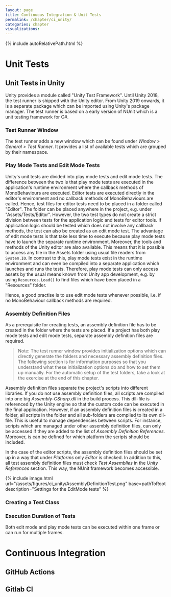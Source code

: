 ```yaml
---
layout: page
title: Continuous Integration & Unit Tests
permalink: /chapter/ci_unity/
categories: chapter
visualizations:
---
```


{% include autoRelativePath.html %}

# Unit Tests

## Unit Tests in Unity

Unity provides a module called "Unity Test Framework".
Until Unity 2018, the test runner is shipped with the Unity editor.
From Unity 2019 onwards, it is a separate package which can be imported using Unity's package manager.
The test runner is based on a early version of NUnit which is a unit testing framework for C#.

### Test Runner Window

The test runner adds a new window which can be found under *Window > General > Test Runner*.
It provides a list of available tests which are grouped by their namespace.

### Play Mode Tests and Edit Mode Tests

Unity's unit tests are divided into play mode tests and edit mode tests.
The difference between the two is that play mode tests are executed in the application's runtime environment where the callback methods of MonoBehaviours are executed.
Editor tests are executed directly in the editor's environment and no callback methods of MonoBehaviours are called.
Hence, test files for editor tests need to be placed in a folder called "Editor".
The folder can be placed anywhere in the project, e.g. under "Assets/Tests/Editor".
However, the two test types do not create a strict division between tests for the application logic and tests for editor tools.
If application logic should be tested which does not involve any callback methods, the test can also be created as an edit mode test.
The advantage of edit mode tests is that take less time to execute because play mode tests have to launch the separate runtime environment.
Moreover, the tools and methods of the Unity editor are also available.
This means that it is possible to access any file in the Assets folder using usual file readers from `System.IO`.
In contrast to this, play mode tests exist in the runtime environment and can even be compiled into a separate application which launches and runs the tests.
Therefore, play mode tests can only access assets by the usual means known from Unity app development, e.g. by using `Resources.Load()` to find files which have been placed in a "Resources" folder.

Hence, a good practise is to use edit mode tests whenever possible, i.e. if no MonoBehaviour callback methods are required.

### Assembly Definition Files

As a prerequisite for creating tests, an assembly definition file has to be created in the folder where the tests are placed.
If a project has both play mode tests and edit mode tests, separate assembly definition files are required.

> Note: The test runner window provides initialization options which can directly generate the folders and necessary assembly definition files.
> The following section is for information purposes so that you understand what these initialization options do and how to set them up manually.
> For the automatic setup of the test folders, take a look at the exercise at the end of this chapter.

Assembly definition files separate the project's scripts into different libraries.
If you do not use assembly definition files, all scripts are compiled into one big *Assembly-CSharp.dll* in the build process.
This dll-file is referenced by the Unity engine so that the custom code can be executed in the final application.
However, if an assembly definition files is created in a folder, all scripts in the folder and all sub-folders are compiled to its own dll-file.
This is useful to manage dependencies between scripts.
For instance, scripts which are managed under other assembly definition files, can only be accessed if they are added to the list of *Assembly Definition References*.
Moreover, is can be defined for which platform the scripts should be included.

In the case of the editor scripts, the assembly definition files should be set up in a way that under *Platforms* only *Editor* is checked.
In addition to this, all test assembly definition files must check *Test Assemblies* in the *Unity References* section.
This way, the NUnit framework becomes accessible.

{% include image.html url="/assets/figures/ci_unity/AssemblyDefinitionTest.png" base=pathToRoot description="Settings for the EditMode tests" %}

### Creating a Test Class

### Execution Duration of Tests

Both edit mode and play mode tests can be executed within one frame or can run for multiple frames.

# Continuous Integration

## GitHub Actions

## Gitlab CI